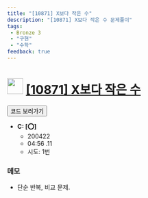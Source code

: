 ```yaml
---
title: "[10871] X보다 작은 수"
description: "[10871] X보다 작은 수 문제풀이"
tags: 
 - Bronze 3
 - "구현"
 - "수학"
feedback: true
---
```

<h1><img src="https://doky.space/assets/icpclev/b3.svg" height="37px"> <a href="http://icpc.me/10871" target="_blank">[10871] X보다 작은 수</a></h1>

<a href="https://github.com/DokySp/acmicpc-practice/tree/master/10871"><button class="btn btn-info">코드 보러가기</button></a>

- **C: [:o:]**
  - 200422
  - 04:56 .11 
  - 시도: 1번

### 메모
 - 단순 반복, 비교 문제.

